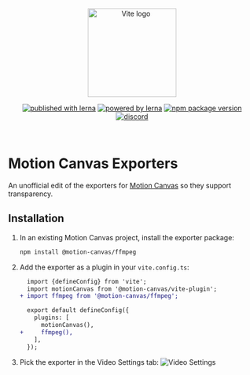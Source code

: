 <br/>
<p align="center">
  <a href="https://motion-canvas.github.io">
    <img width="180" src="https://motion-canvas.github.io/img/logo_dark.svg" alt="Vite logo">
  </a>
</p>
<p align="center">
  <a href="https://lerna.js.org"><img src="https://img.shields.io/badge/published%20with-lerna-c084fc?style=flat" alt="published with lerna"></a>
  <a href="https://vitejs.dev"><img src="https://img.shields.io/badge/powered%20by-vite-646cff?style=flat" alt="powered by lerna"></a>
  <a href="https://www.npmjs.com/package/@motion-canvas/core"><img src="https://img.shields.io/npm/v/@motion-canvas/core?style=flat" alt="npm package version"></a>
  <a href="https://chat.motioncanvas.io"><img src="https://img.shields.io/discord/1071029581009657896?style=flat&logo=discord&logoColor=fff&color=404eed" alt="discord"></a>
</p>
<br/>

# Motion Canvas Exporters

An unofficial edit of the exporters for [Motion Canvas](https://motion-canvas.io) so they support transparency.

## Installation

1. In an existing Motion Canvas project, install the exporter package:
   ```sh
   npm install @motion-canvas/ffmpeg
   ```
2. Add the exporter as a plugin in your `vite.config.ts`:

   ```diff
     import {defineConfig} from 'vite';
     import motionCanvas from '@motion-canvas/vite-plugin';
   + import ffmpeg from '@motion-canvas/ffmpeg';

     export default defineConfig({
       plugins: [
         motionCanvas(),
   +     ffmpeg(),
       ],
     });
   ```

3. Pick the exporter in the Video Settings tab:
   ![Video Settings](./images/video-settings-tab.png)
